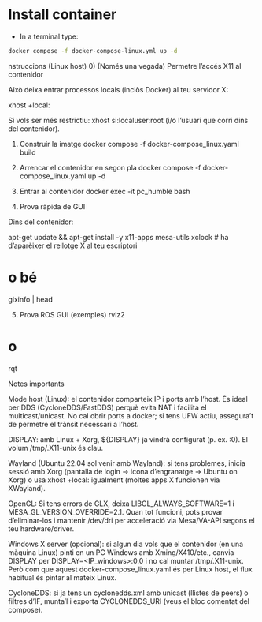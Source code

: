 # Install container

- In a terminal type:
```bash
docker compose -f docker-compose-linux.yml up -d
```

nstruccions (Linux host)
0) (Només una vegada) Permetre l’accés X11 al contenidor

Això deixa entrar processos locals (inclòs Docker) al teu servidor X:

xhost +local:


Si vols ser més restrictiu: xhost si:localuser:root (i/o l’usuari que corri dins del contenidor).

1) Construir la imatge
docker compose -f docker-compose_linux.yaml build

2) Arrencar el contenidor en segon pla
docker compose -f docker-compose_linux.yaml up -d

3) Entrar al contenidor
docker exec -it pc_humble bash

4) Prova ràpida de GUI

Dins del contenidor:

apt-get update && apt-get install -y x11-apps mesa-utils
xclock     # ha d’aparèixer el rellotge X al teu escriptori
# o bé
glxinfo | head

5) Prova ROS GUI (exemples)
rviz2
# o
rqt

Notes importants

Mode host (Linux): el contenidor comparteix IP i ports amb l’host. És ideal per DDS (CycloneDDS/FastDDS) perquè evita NAT i facilita el multicast/unicast. No cal obrir ports a docker; si tens UFW actiu, assegura’t de permetre el trànsit necessari a l’host.

DISPLAY: amb Linux + Xorg, ${DISPLAY} ja vindrà configurat (p. ex. :0). El volum /tmp/.X11-unix és clau.

Wayland (Ubuntu 22.04 sol venir amb Wayland): si tens problemes, inicia sessió amb Xorg (pantalla de login → icona d’engranatge → Ubuntu on Xorg) o usa xhost +local: igualment (moltes apps X funcionen via XWayland).

OpenGL: Si tens errors de GLX, deixa LIBGL_ALWAYS_SOFTWARE=1 i MESA_GL_VERSION_OVERRIDE=2.1. Quan tot funcioni, pots provar d’eliminar-los i mantenir /dev/dri per acceleració via Mesa/VA-API segons el teu hardware/driver.

Windows X server (opcional): si algun dia vols que el contenidor (en una màquina Linux) pinti en un PC Windows amb Xming/X410/etc., canvia DISPLAY per DISPLAY=<IP_windows>:0.0 i no cal muntar /tmp/.X11-unix. Però com que aquest docker-compose_linux.yaml és per Linux host, el flux habitual és pintar al mateix Linux.

CycloneDDS: si ja tens un cyclonedds.xml amb unicast (llistes de peers) o filtres d’IF, munta’l i exporta CYCLONEDDS_URI (veus el bloc comentat del compose).